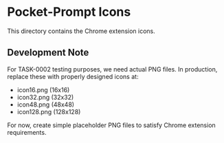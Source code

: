# Pocket-Prompt Icons

This directory contains the Chrome extension icons.

## Development Note
For TASK-0002 testing purposes, we need actual PNG files. 
In production, replace these with properly designed icons at:
- icon16.png (16x16)
- icon32.png (32x32) 
- icon48.png (48x48)
- icon128.png (128x128)

For now, create simple placeholder PNG files to satisfy Chrome extension requirements.
